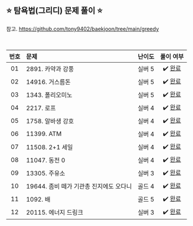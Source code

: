 ## ⭐️ 탐욕법(그리디) 문제 풀이 ⭐️ 

참고. https://github.com/tony9402/baekjoon/tree/main/greedy

<br>

<!-- 💭 [진행 중]  ✔️ [완료] -->

| **번호** | **문제** | **난이도** | **풀이 여부** |
|:--------:|:--------|:----------:|:-----------:|
| 01 | 2891. 카약과 강풍 | 실버 5 | ✔️ [완료](https://github.com/yuuforest/Baekjoon/blob/main/python/%EA%B7%B8%EB%A6%AC%EB%94%94/Prob2891.py)|
| 02 | 14916. 거스름돈 | 실버 5 | ✔️ [완료](https://github.com/yuuforest/Baekjoon/blob/main/python/%EA%B7%B8%EB%A6%AC%EB%94%94/Prob14916.py)| 
| 03 | 1343. 폴리오미노 | 실버 5 | ✔️ [완료](https://github.com/yuuforest/Baekjoon/blob/main/python/%EA%B7%B8%EB%A6%AC%EB%94%94/Prob1343.py) |
| 04 | 2217. 로프 | 실버 4 | ✔️ [완료](https://github.com/yuuforest/Baekjoon/blob/main/python/%EA%B7%B8%EB%A6%AC%EB%94%94/Prob2217.py) |
| 05 | 1758. 알바생 강호 | 실버 4 | ✔️ [완료](https://github.com/yuuforest/Baekjoon/blob/main/python/%EA%B7%B8%EB%A6%AC%EB%94%94/Prob1758.py) |
| 06 | 11399. ATM | 실버 4 | ✔️ [완료](https://github.com/yuuforest/Baekjoon/blob/main/python/%EA%B7%B8%EB%A6%AC%EB%94%94/Prob11399.py) |
| 07 | 11508. 2+1 세일 | 실버 4 | ✔️ [완료](https://github.com/yuuforest/Baekjoon/blob/main/python/%EA%B7%B8%EB%A6%AC%EB%94%94/Prob11508.py) |
| 08 | 11047. 동전 0 | 실버 4 | ✔️ [완료](https://github.com/yuuforest/Baekjoon/blob/main/python/%EA%B7%B8%EB%A6%AC%EB%94%94/Prob11047.py) |
| 09 | 13305. 주유소 | 실버 3 | ✔️ [완료](https://github.com/yuuforest/Baekjoon/blob/main/python/%EA%B7%B8%EB%A6%AC%EB%94%94/Prob13305.py) |
| 10 | 19644. 좀비 떼가 기관총 진지에도 오다니 | 골드 4 | ✔️ [완료](https://github.com/yuuforest/Baekjoon/blob/main/python/%EA%B7%B8%EB%A6%AC%EB%94%94/Prob19644.py) |
| 11 | 1092. 배 | 골드 5 | ✔️ [완료](https://github.com/yuuforest/Baekjoon/blob/main/python/%EA%B7%B8%EB%A6%AC%EB%94%94/Prob1092.py) |
| 12 | 20115. 에너지 드링크 | 실버 3 | ✔️ [완료](https://github.com/yuuforest/Baekjoon/blob/main/python/%EA%B7%B8%EB%A6%AC%EB%94%94/Prob20115.py) |
